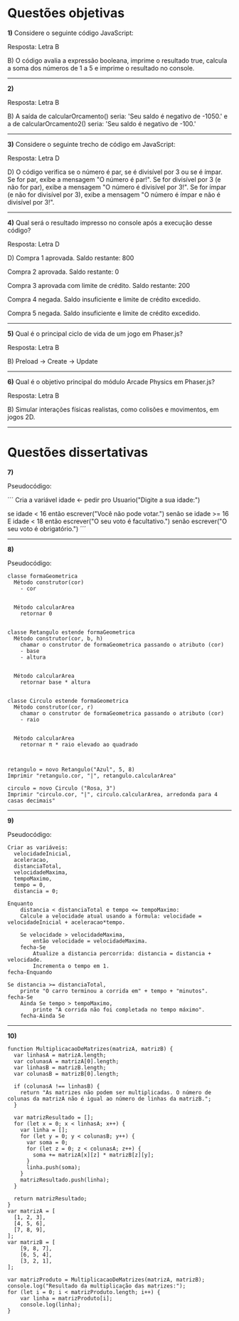 # Questões objetivas

**1)** Considere o seguinte código JavaScript:

Resposta: Letra B

B) O código avalia a expressão booleana, imprime o resultado true, calcula a soma dos números de 1 a 5 e imprime o resultado no console.

---

**2)**

Resposta: Letra B

B) A saída de calcularOrcamento() seria: 'Seu saldo é negativo de -1050.' e a de calcularOrcamento2() seria: 'Seu saldo é negativo de -100.'

---

**3)** Considere o seguinte trecho de código em JavaScript:

Resposta: Letra D

D) O código verifica se o número é par, se é divisível por 3 ou se é ímpar. Se for par, exibe a mensagem "O número é par!". Se for divisível por 3 (e não for par), exibe a mensagem "O número é divisível por 3!". Se for ímpar (e não for divisível por 3), exibe a mensagem "O número é ímpar e não é divisível por 3!".

---

**4)** Qual será o resultado impresso no console após a execução desse código?

Resposta: Letra D

D)
Compra 1 aprovada. Saldo restante: 800

Compra 2 aprovada. Saldo restante: 0

Compra 3 aprovada com limite de crédito. Saldo restante: 200

Compra 4 negada. Saldo insuficiente e limite de crédito excedido.

Compra 5 negada. Saldo insuficiente e limite de crédito excedido.

---

**5)** Qual é o principal ciclo de vida de um jogo em Phaser.js?

Resposta: Letra B

B) Preload -> Create -> Update

---

**6)** Qual é o objetivo principal do módulo Arcade Physics em Phaser.js?

Resposta: Letra B

B) Simular interações físicas realistas, como colisões e movimentos, em jogos 2D.

---

# Questões dissertativas

**7)**

Pseudocódigo:

´´´
Cria a variável
idade <- pedir pro Usuario("Digite a sua idade:")

se idade < 16
então escrever("Você não pode votar.")
senão se idade >= 16 E idade < 18
então escrever("O seu voto é facultativo.")
senão
escrever("O seu voto é obrigatório.")
´´´

---

**8)**

Pseudocódigo:

```
classe formaGeometrica
  Método construtor(cor)
    - cor


  Método calcularArea
    retornar 0


classe Retangulo estende formaGeometrica
  Método construtor(cor, b, h)
    chamar o construtor de formaGeometrica passando o atributo (cor)
    - base
    - altura


  Método calcularArea
    retornar base * altura


classe Circulo estende formaGeometrica
  Método construtor(cor, r)
    chamar o construtor de formaGeometrica passando o atributo (cor)
    - raio


  Método calcularArea
    retornar π * raio elevado ao quadrado



retangulo = novo Retangulo("Azul", 5, 8)
Imprimir "retangulo.cor, "|", retangulo.calcularArea"

circulo = novo Circulo ("Rosa, 3")
Imprimir "circulo.cor, "|", circulo.calcularArea, arredonda para 4 casas decimais"
```

---

**9)**

Pseudocódigo:

```
Criar as variáveis:
  velocidadeInicial,
  aceleracao,
  distanciaTotal,
  velocidadeMaxima,
  tempoMaximo,
  tempo = 0,
  distancia = 0;

Enquanto
    distancia < distanciaTotal e tempo <= tempoMaximo:
    Calcule a velocidade atual usando a fórmula: velocidade = velocidadeInicial + aceleracao*tempo.

    Se velocidade > velocidadeMaxima,
        então velocidade = velocidadeMaxima.
    fecha-Se
        Atualize a distancia percorrida: distancia = distancia + velocidade.
        Incrementa o tempo em 1.
fecha-Enquando

Se distancia >= distanciaTotal,
    printe "O carro terminou a corrida em" + tempo + "minutos".
fecha-Se
    Ainda Se tempo > tempoMaximo,
        printe "A corrida não foi completada no tempo máximo".
    fecha-Ainda Se
```

---

**10)**

```
function MultiplicacaoDeMatrizes(matrizA, matrizB) {
  var linhasA = matrizA.length;
  var colunasA = matrizA[0].length;
  var linhasB = matrizB.length;
  var colunasB = matrizB[0].length;

  if (colunasA !== linhasB) {
    return "As matrizes não podem ser multiplicadas. O número de colunas da matrizA não é igual ao número de linhas da matrizB.";
  }

  var matrizResultado = [];
  for (let x = 0; x < linhasA; x++) {
    var linha = [];
    for (let y = 0; y < colunasB; y++) {
      var soma = 0;
      for (let z = 0; z < colunasA; z++) {
        soma += matrizA[x][z] * matrizB[z][y];
      }
      linha.push(soma);
    }
    matrizResultado.push(linha);
  }

  return matrizResultado;
}
var matrizA = [
  [1, 2, 3],
  [4, 5, 6],
  [7, 8, 9],
];
var matrizB = [
    [9, 8, 7],
    [6, 5, 4],
    [3, 2, 1],
];

var matrizProduto = MultiplicacaoDeMatrizes(matrizA, matrizB);
console.log("Resultado da multiplicação das matrizes:");
for (let i = 0; i < matrizProduto.length; i++) {
    var linha = matrizProduto[i];
    console.log(linha);
}
```
